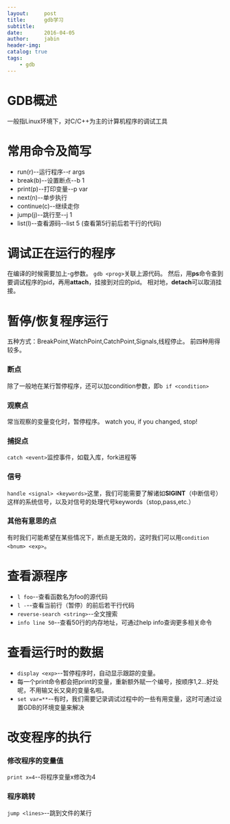 ```yaml
---
layout:     post
title:      gdb学习
subtitle:   
date:       2016-04-05
author:     jabin
header-img: 
catalog: true
tags:
    - gdb
---
```


# GDB概述
一般指Linux环境下，对C/C++为主的计算机程序的调试工具
# 常用命令及简写
- run(r)--运行程序--r args
- break(b)--设置断点--b 1
- print(p)--打印变量--p var
- next(n)--单步执行
- continue(c)--继续走你
- jump(j)--跳行至--j 1
- list(l)--查看源码--list 5 (查看第5行前后若干行的代码)

# 调试正在运行的程序
在编译的时候需要加上-g参数。
`gdb <prog>`关联上源代码。
然后，用**ps**命令查到要调试程序的pid，再用**attach**，挂接到对应的pid。
相对地，**detach**可以取消挂接。
# 暂停/恢复程序运行
五种方式：BreakPoint,WatchPoint,CatchPoint,Signals,线程停止。 前四种用得较多。
### 断点
除了一般地在某行暂停程序，还可以加condition参数，即`b if <condition>`
### 观察点
常当观察的变量变化时，暂停程序。 watch you, if you changed, stop!
### 捕捉点
`catch <event>`监控事件，如载入库，fork进程等
### 信号
`handle <signal> <keywords>`这里，我们可能需要了解诸如**SIGINT**（中断信号）这样的系统信号，以及对信号的处理代号keywords（stop,pass,etc.）
### 其他有意思的点
有时我们可能希望在某些情况下，断点是无效的，这时我们可以用`condition <bnum> <exp>`。

# 查看源程序
- `l foo`--查看函数名为foo的源代码
- `l -`--查看当前行（暂停）的前后若干行代码
- `reverse-search <string>`--全文搜索
- `info line 50`--查看50行的内存地址，可通过help info查询更多相关命令

# 查看运行时的数据
- `display <exp>`--暂停程序时，自动显示跟踪的变量。
- 每一个print命令都会把print的变量，重新额外赋一个编号，按顺序$1,$2...好处呢，不用输又长又臭的变量名啦。
- `set var=**`--有时，我们需要记录调试过程中的一些有用变量，这时可通过设置GDB的环境变量来解决

# 改变程序的执行
### 修改程序的变量值
`print x=4`--将程序变量x修改为4
### 程序跳转
`jump <lines>`--跳到文件的某行


